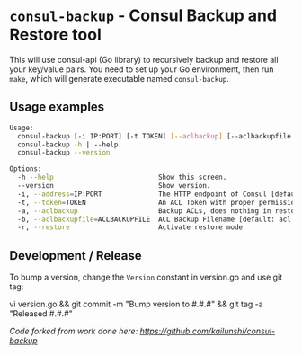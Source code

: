 # `consul-backup` - Consul Backup and Restore tool

This will use consul-api (Go library) to recursively backup and restore all your key/value pairs.
You need to set up your Go environment, then run `make`, which will generate executable named `consul-backup`.

## Usage examples

```sh
Usage:
  consul-backup [-i IP:PORT] [-t TOKEN] [--aclbackup] [--aclbackupfile ACLBACKUPFILE] [--restore] <filename>
  consul-backup -h | --help
  consul-backup --version

Options:
  -h --help                          Show this screen.
  --version                          Show version.
  -i, --address=IP:PORT              The HTTP endpoint of Consul [default: 127.0.0.1:8500].
  -t, --token=TOKEN                  An ACL Token with proper permissions in Consul [default: ].
  -a, --aclbackup                    Backup ACLs, does nothing in restore mode. ACL restore not available at this time.
  -b, --aclbackupfile=ACLBACKUPFILE  ACL Backup Filename [default: acl.bkp].
  -r, --restore                      Activate restore mode
```


## Development / Release



To bump a version, change the `Version` constant in version.go and use git tag:

vi version.go && git commit -m "Bump version to #.#.#" && git tag -a "Released #.#.#"


*Code forked from work done here: https://github.com/kailunshi/consul-backup*
